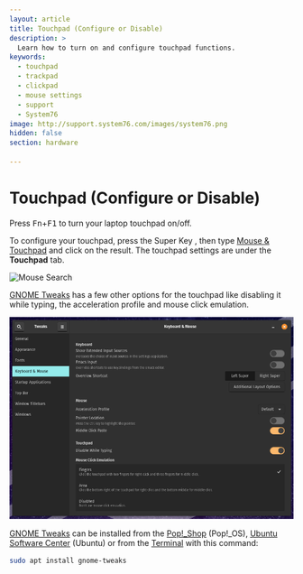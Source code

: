 ```yaml
---
layout: article
title: Touchpad (Configure or Disable)
description: >
  Learn how to turn on and configure touchpad functions.
keywords:
  - touchpad
  - trackpad
  - clickpad
  - mouse settings
  - support
  - System76
image: http://support.system76.com/images/system76.png
hidden: false
section: hardware

---
```


# Touchpad (Configure or Disable)

Press <kbd>Fn</kbd>+<kbd>F1</kbd> to turn your laptop touchpad on/off.

To configure your touchpad, press the Super Key <kbd><span class="fl-ubuntu"></span></kbd>, <kbd><span class="fl-pop-key"></span></kbd> then type <u>Mouse & Touchpad</u> and click on the result. The touchpad settings are under the **Touchpad** tab.

![Mouse Search](/images/touchpad/mouse.png)

<u>GNOME Tweaks</u> has a few other options for the touchpad like disabling it while typing, the acceleration profile and mouse click emulation.

![GNOME Tweaks](/images/touchpad/gnome-tweak-tool.png)

<u>GNOME Tweaks</u> can be installed from the <u>Pop!_Shop</u> (Pop!_OS), <u>Ubuntu Software Center</u> (Ubuntu) or from the <u>Terminal</u> with this command:

```bash
sudo apt install gnome-tweaks
```
